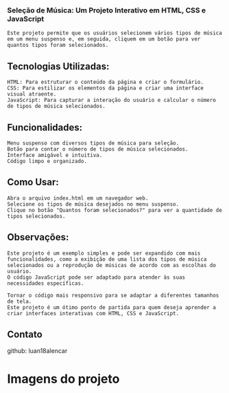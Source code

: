 ### Seleção de Música: Um Projeto Interativo em HTML, CSS e JavaScript

    Este projeto permite que os usuários selecionem vários tipos de música em um menu suspenso e, em seguida, cliquem em um botão para ver quantos tipos foram selecionados.

## Tecnologias Utilizadas:

    HTML: Para estruturar o conteúdo da página e criar o formulário.
    CSS: Para estilizar os elementos da página e criar uma interface visual atraente.
    JavaScript: Para capturar a interação do usuário e calcular o número de tipos de música selecionados.

## Funcionalidades:

    Menu suspenso com diversos tipos de música para seleção.
    Botão para contar o número de tipos de música selecionados.
    Interface amigável e intuitiva.
    Código limpo e organizado.

## Como Usar:

    Abra o arquivo index.html em um navegador web.
    Selecione os tipos de música desejados no menu suspenso.
    Clique no botão "Quantos foram selecionados?" para ver a quantidade de tipos selecionados.

## Observações:

    Este projeto é um exemplo simples e pode ser expandido com mais funcionalidades, como a exibição de uma lista dos tipos de música selecionados ou a reprodução de músicas de acordo com as escolhas do usuário.
    O código JavaScript pode ser adaptado para atender às suas necessidades específicas.

    Tornar o código mais responsivo para se adaptar a diferentes tamanhos de tela.
    Este projeto é um ótimo ponto de partida para quem deseja aprender a criar interfaces interativas com HTML, CSS e JavaScript.

## Contato

 github: luan18alencar
 
# Imagens do projeto



